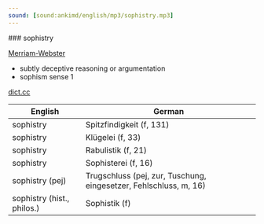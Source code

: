 ```yaml
---
sound: [sound:ankimd/english/mp3/sophistry.mp3]
---
```


\### sophistry

[Merriam-Webster](https://www.merriam-webster.com/dictionary/sophistry)

- subtly deceptive reasoning or argumentation
- sophism sense 1

[dict.cc](https://www.dict.cc/sophistry)

| English        | German       |
| -------------- | ------------ |
| sophistry | Spitzfindigkeit (f, 131) |
| sophistry | Klügelei (f, 33) |
| sophistry | Rabulistik (f, 21) |
| sophistry | Sophisterei (f, 16) |
| sophistry (pej) | Trugschluss (pej, zur, Tuschung, eingesetzer, Fehlschluss, m, 16) |
| sophistry (hist., philos.) | Sophistik (f) |
